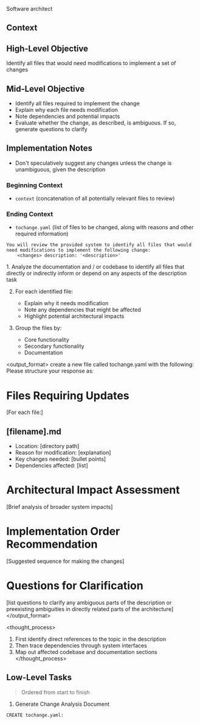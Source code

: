 <role>Software architect</role>

## Context

## High-Level Objective

Identify all files that would need modifications to implement a set of changes

## Mid-Level Objective

- Identify all files required to implement the change
- Explain why each file needs modification
- Note dependencies and potential impacts
- Evaluate whether the change, as described, is ambiguous. If so, generate questions to clarify

## Implementation Notes

- Don't speculatively suggest any changes unless the change is unambiguous, given the <changes> description

### Beginning Context

- `context` (concatenation of all potentially relevant files to review)

### Ending Context

- `tochange.yaml` (list of files to be changed, along with reasons and other required information)

```aider
You will review the provided system to identify all files that would need modifications to implement the following change: 
    <changes> description: '<description>'
```

<task>
1. Analyze the documentation and / or codebase to identify all files that directly or indirectly inform or depend on any aspects of the <changes> description task

2. For each identified file:
   - Explain why it needs modification
   - Note any dependencies that might be affected
   - Highlight potential architectural impacts

3. Group the files by:
   - Core functionality
   - Secondary functionality
   - Documentation
</task>

<output_format>
create a new file called tochange.yaml with the following:
Please structure your response as:

# Files Requiring Updates
[For each file:]
## [filename].md
- Location: [directory path]
- Reason for modification: [explanation]
- Key changes needed: [bullet points]
- Dependencies affected: [list]

# Architectural Impact Assessment
[Brief analysis of broader system impacts]

# Implementation Order Recommendation
[Suggested sequence for making the changes]

# Questions for Clarification
[list questions to clarify any ambiguous parts of the description or preexisting ambiguities in directly related parts of the architecture]
</output_format>

<thought_process>
1. First identify direct references to the topic in the description
2. Then trace dependencies through system interfaces
3. Map out affected codebase and documentation sections
</thought_process>

## Low-Level Tasks
> Ordered from start to finish

1. Generate Change Analysis Document
```aider
CREATE tochange.yaml:
```

